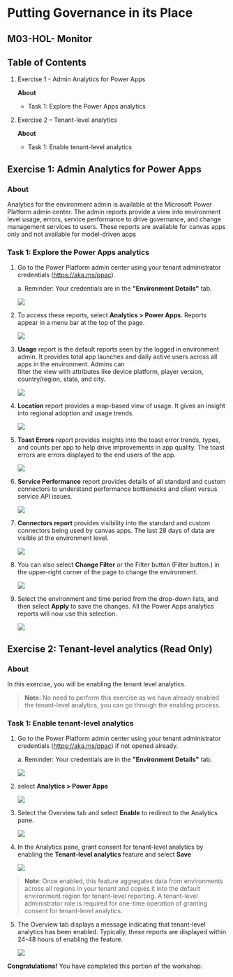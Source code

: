 # Putting Governance in its Place


## M03-HOL- Monitor


## Table of Contents


1. Exercise 1 - Admin Analytics for Power Apps

   **About**
   
   - Task 1: Explore the Power Apps analytics


2. Exercise 2 – Tenant-level analytics

   **About**
   
   - Task 1: Enable tenant-level analytics

  
## Exercise 1: Admin Analytics for Power Apps

### About

Analytics for the environment admin is available at the Microsoft Power Platform admin center. The admin reports provide a view into environment level usage, errors, service performance to drive governance, and change management services to users. These reports are available for canvas apps only and not available for model-driven apps

### Task 1: Explore the Power Apps analytics

1. Go to the Power Platform admin center using your tenant administrator credentials (https://aka.ms/ppac).   
   
    a. Reminder: Your credentials are in the **"Environment Details"** tab.

    ![](../images/M01-1/env-cred.png)

3. To access these reports, select **Analytics > Power Apps**. Reports appear in a menu bar at the top of the page.

   ![](../images/M03/powerapps-report.png)

4. **Usage** report is the default reports seen by the logged in environment admin. It provides total app launches and daily active users across all apps in the environment. Admins can  
     filter the view with attributes like device platform, player version, country/region, state, and city.

     ![](../images/M03/usage-report.png)

5. **Location** report provides a map-based view of usage. It gives an insight into regional adoption and usage trends.

    ![](../images/M03/location-report.png)

6. **Toast Errors** report provides insights into the toast error trends, types, and counts per app to help drive improvements in app quality. The toast errors are errors displayed to the 
     end users of the app.

     ![](../images/M03/toast-report.png)

7. **Service Performance** report provides details of all standard and custom connectors to understand performance bottlenecks and client versus service API issues.

     ![](../images/M03/service-report.png)

8. **Connectors report** provides visibility into the standard and custom connectors being used by canvas apps. The last 28 days of data are visible at the environment level.

     ![](../images/M03/connector-report.png)


9. You can also select **Change Filter** or the Filter button (Filter button.) in the upper-right corner of the page to change the environment.

    ![](../images/M03/filters.png)

10. Select the environment and time period from the drop-down lists, and then select **Apply** to save the changes. All the Power Apps analytics reports will now use this selection.

    ![](../images/M03/env-apply.png)


## Exercise 2: Tenant-level analytics (Read Only)

### About

In this exercise, you will be enabling the tenant level analytics.

>**Note:** No need to perform this exercise as we have already enabled the tenant-level analytics, you can go through the enabling process.

### Task 1: Enable tenant-level analytics

1. Go to the Power Platform admin center using your tenant administrator credentials (https://aka.ms/ppac) if not opened already.   
   
   a. Reminder: Your credentials are in the **"Environment Details"** tab.
   
      ![](../images/M01-1/env-cred.png)
    
2. select **Analytics > Power Apps**

    ![](../images/M03/tenant-analytics.png)

3. Select the Overview tab and select **Enable** to redirect to the Analytics pane.

   ![](../images/M03/tenant-enable.png)

4. In the Analytics pane, grant consent for tenant-level analytics by enabling the **Tenant-level analytics** feature and select **Save**

   ![](../images/M03/tenant-save.png)


>**Note**: Once enabled, this feature aggregates data from environments across all regions in your tenant and copies it into the default environment region for tenant-level reporting. A tenant-level administrator role is required for one-time operation of granting consent for tenant-level analytics.

5. The Overview tab displays a message indicating that tenant-level analytics has been enabled. Typically, these reports are displayed within 24-48 hours of enabling the feature.

   ![](../images/M03/tenant-report.png)

 
 **Congratulations!** You have completed this portion of the workshop.


